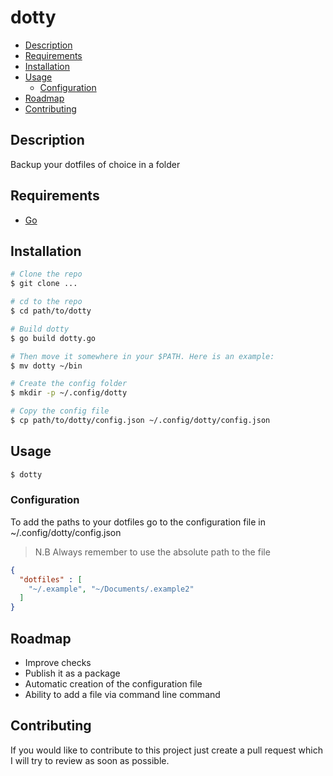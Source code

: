 # dotty

- [Description](#description)
- [Requirements](#requirements)
- [Installation](#installation)
- [Usage](#usage)
    - [Configuration](#configuration)
- [Roadmap](#roadmap)
- [Contributing](#contributing)

## Description

Backup your dotfiles of choice in a folder

## Requirements

- [Go](https://go.dev/)

## Installation

```bash
# Clone the repo
$ git clone ...

# cd to the repo
$ cd path/to/dotty

# Build dotty
$ go build dotty.go

# Then move it somewhere in your $PATH. Here is an example:
$ mv dotty ~/bin

# Create the config folder
$ mkdir -p ~/.config/dotty

# Copy the config file
$ cp path/to/dotty/config.json ~/.config/dotty/config.json
```

## Usage

```bash
$ dotty
```
### Configuration

To add the paths to your dotfiles go to the configuration file
in ~/.config/dotty/config.json

> N.B Always remember to use the absolute path to the file

```json
{
  "dotfiles" : [
    "~/.example", "~/Documents/.example2"
  ]
}
```

## Roadmap

- Improve checks
- Publish it as a package
- Automatic creation of the configuration file
- Ability to add a file via command line command

## Contributing

If you would like to contribute to this project just create a pull request which I will try to review as soon as
possible.
